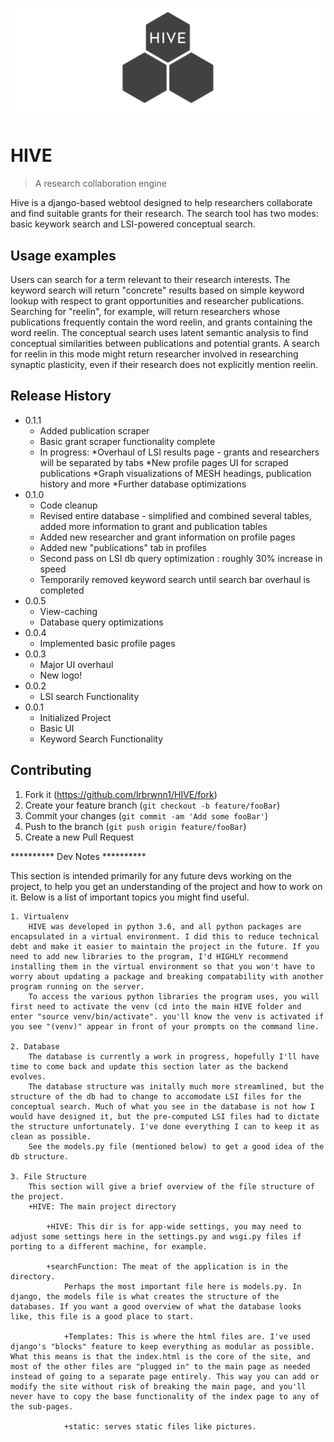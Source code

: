![](header.png)
# HIVE
> A research collaboration engine

Hive is a django-based webtool designed to help researchers collaborate and find suitable grants for their research. The search tool has two modes: basic keywork search and LSI-powered conceptual search. 



## Usage examples
Users can search for a term relevant to their research interests. 
The keyword search will return "concrete" results based on simple keyword lookup with respect to grant opportunities and researcher publications. Searching for "reelin", for example, will return researchers whose publications frequently contain the word reelin, and grants containing the word reelin. 
The conceptual search uses latent semantic analysis to find conceptual similarities between publications and potential grants.
A search for reelin in this mode might return researcher involved in researching synaptic plasticity, even if their research does not explicitly mention reelin. 

## Release History
* 0.1.1
    * Added publication scraper 
    * Basic grant scraper functionality complete
    * In progress:
    	*Overhaul of LSI results page - grants and researchers will be separated by tabs
	*New profile pages UI for scraped publications
	*Graph visualizations of MESH headings, publication history and more
	*Further database optimizations
* 0.1.0
    * Code cleanup
    * Revised entire database - simplified and combined several tables, added more information to grant and publication tables
    * Added new researcher and grant information on profile pages
    * Added new "publications" tab in profiles
    * Second pass on LSI db query optimization : roughly 30% increase in speed
    * Temporarily removed keyword search until search bar overhaul is completed
* 0.0.5
    * View-caching 
    * Database query optimizations
* 0.0.4
    * Implemented basic profile pages
* 0.0.3
    * Major UI overhaul
    * New logo!
* 0.0.2
    * LSI search Functionality
* 0.0.1
    * Initialized Project
    * Basic UI 
    * Keyword Search Functionality



## Contributing

1. Fork it (<https://github.com/lrbrwnn1/HIVE/fork>)
2. Create your feature branch (`git checkout -b feature/fooBar`)
3. Commit your changes (`git commit -am 'Add some fooBar'`)
4. Push to the branch (`git push origin feature/fooBar`)
5. Create a new Pull Request

<!-- Markdown link & img dfn's -->
[npm-image]: https://img.shields.io/npm/v/datadog-metrics.svg?style=flat-square
[npm-url]: https://npmjs.org/package/datadog-metrics
[npm-downloads]: https://img.shields.io/npm/dm/datadog-metrics.svg?style=flat-square
[travis-image]: https://img.shields.io/travis/dbader/node-datadog-metrics/master.svg?style=flat-square
[travis-url]: https://travis-ci.org/dbader/node-datadog-metrics
[wiki]: https://github.com/yourname/yourproject/wiki

********** Dev Notes **********

This section is intended primarily for any future devs working on the project, to help you get an understanding of the project and how to work on it. Below is a list of important topics you might find useful. 

	1. Virtualenv
		HIVE was developed in python 3.6, and all python packages are encapsulated in a virtual environment. I did this to reduce technical debt and make it easier to maintain the project in the future. If you need to add new libraries to the program, I'd HIGHLY recommend installing them in the virtual environment so that you won't have to worry about updating a package and breaking compatability with another program running on the server.
		To access the various python libraries the program uses, you will first need to activate the venv (cd into the main HIVE folder and enter "source venv/bin/activate". you'll know the venv is activated if you see "(venv)" appear in front of your prompts on the command line. 
	
	2. Database
		The database is currently a work in progress, hopefully I'll have time to come back and update this section later as the backend evolves.
		The database structure was initally much more streamlined, but the structure of the db had to change to accomodate LSI files for the conceptual search. Much of what you see in the database is not how I would have designed it, but the pre-computed LSI files had to dictate the structure unfortunately. I've done everything I can to keep it as clean as possible.  
		See the models.py file (mentioned below) to get a good idea of the db structure.
		
	3. File Structure
		This section will give a brief overview of the file structure of the project.
		+HIVE: The main project directory
		
			+HIVE: This dir is for app-wide settings, you may need to adjust some settings here in the settings.py and wsgi.py files if porting to a different machine, for example.
			
			+searchFunction: The meat of the application is in the directory.
				Perhaps the most important file here is models.py. In django, the models file is what creates the structure of the databases. If you want a good overview of what the database looks like, this file is a good place to start.
				
				+Templates: This is where the html files are. I've used django's "blocks" feature to keep everything as modular as possible. What this means is that the index.html is the core of the site, and most of the other files are "plugged in" to the main page as needed instead of going to a separate page entirely. This way you can add or modify the site without risk of breaking the main page, and you'll never have to copy the base functionality of the index page to any of the sub-pages.
				
				+static: serves static files like pictures.
				
				
			
			

